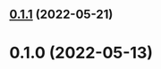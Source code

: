 ## [0.1.1](https://github.com/openweblabs/ts-starter/compare/v0.1.0...v0.1.1) (2022-05-21)



# 0.1.0 (2022-05-13)



